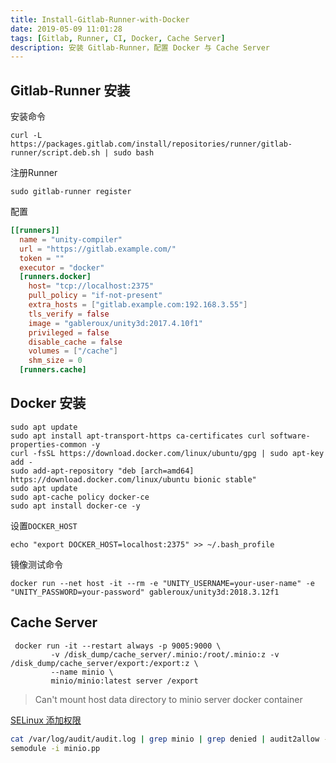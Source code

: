 ```yaml
---
title: Install-Gitlab-Runner-with-Docker
date: 2019-05-09 11:01:28
tags: [Gitlab, Runner, CI, Docker, Cache Server]
description: 安装 Gitlab-Runner，配置 Docker 与 Cache Server
---
```


## Gitlab-Runner 安装

安装命令

```shell
curl -L https://packages.gitlab.com/install/repositories/runner/gitlab-runner/script.deb.sh | sudo bash
```

注册Runner

```shell
sudo gitlab-runner register
```

配置

```conf
[[runners]]
  name = "unity-compiler"
  url = "https://gitlab.example.com/"
  token = ""
  executor = "docker"
  [runners.docker]
    host= "tcp://localhost:2375"
    pull_policy = "if-not-present"
    extra_hosts = ["gitlab.example.com:192.168.3.55"]
    tls_verify = false
    image = "gableroux/unity3d:2017.4.10f1"
    privileged = false
    disable_cache = false
    volumes = ["/cache"]
    shm_size = 0
  [runners.cache]
```

## Docker 安装

```shell
sudo apt update
sudo apt install apt-transport-https ca-certificates curl software-properties-common -y
curl -fsSL https://download.docker.com/linux/ubuntu/gpg | sudo apt-key add -
sudo add-apt-repository "deb [arch=amd64] https://download.docker.com/linux/ubuntu bionic stable"
sudo apt update
sudo apt-cache policy docker-ce
sudo apt install docker-ce -y
```

设置`DOCKER_HOST`

```shell
echo "export DOCKER_HOST=localhost:2375" >> ~/.bash_profile
```

镜像测试命令

```shell
docker run --net host -it --rm -e "UNITY_USERNAME=your-user-name" -e "UNITY_PASSWORD=your-password" gableroux/unity3d:2018.3.12f1
```

## Cache Server

```shell
 docker run -it --restart always -p 9005:9000 \
         -v /disk_dump/cache_server/.minio:/root/.minio:z -v /disk_dump/cache_server/export:/export:z \
         --name minio \
         minio/minio:latest server /export
```

> Can't mount host data directory to minio server docker container

[SELinux 添加权限][3]

```bash
cat /var/log/audit/audit.log | grep minio | grep denied | audit2allow -M minio
semodule -i minio.pp
```

[1]: https://gitlab.com/gitlab-org/gitlab-runner/blob/master/docs/install/linux-repository.md
[1]: https://www.digitalocean.com/community/tutorials/how-to-install-and-use-docker-on-ubuntu-18-04
[2]: https://docs.gitlab.com/runner/configuration/autoscale.html#distributed-runners-caching
[3]: https://github.com/minio/minio/issues/6237
